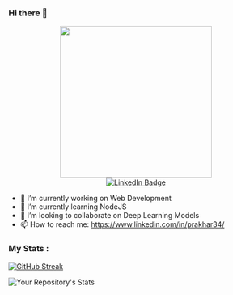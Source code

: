 ### Hi there 👋

<div id="header" align="center">
  <img src="https://media.giphy.com/media/qgQUggAC3Pfv687qPC/giphy.gif" width="300"/>
</div>

<div id="badges" align="center">
 <a href="https://www.linkedin.com/in/prakhar34/ ">
    <img src="https://img.shields.io/badge/LinkedIn-blue?style=for-the-badge&logo=linkedin&logoColor=white" alt="LinkedIn Badge"/>
  </a>
</div> 

- 🔭 I’m currently working on Web Development
- 🌱 I’m currently learning NodeJS
- 👯 I’m looking to collaborate on Deep Learning Models
- 📫 How to reach me: https://www.linkedin.com/in/prakhar34/ 

###  My Stats :

[![GitHub Streak](http://github-readme-streak-stats.herokuapp.com?user=lancelot-zen&theme=dark&background=000000)](https://git.io/streak-stats)


![Your Repository's Stats](https://github-readme-stats.vercel.app/api/top-langs/?username=lancelot-zen&theme=blue-green)

